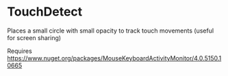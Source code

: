 TouchDetect
===========

Places a small circle with small opacity to track touch movements (useful for screen sharing)

Requires https://www.nuget.org/packages/MouseKeyboardActivityMonitor/4.0.5150.10665
